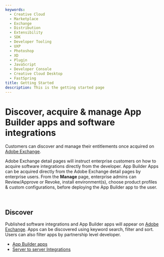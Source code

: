 ```yaml
---
keywords:
  - Creative Cloud
  - Marketplace
  - Exchange
  - Distribution
  - Extensibility
  - SDK
  - Developer Tooling
  - UXP
  - Photoshop
  - XD
  - Plugin
  - JavaScript
  - Developer Console
  - Creative Cloud Desktop
  - FastSpring
title: Getting Started
description: This is the getting started page
---
```


<HeroSimple slots="heading, text" background="rgb(141, 52, 78)"/>

# Discover, acquire & manage App Builder apps and software integrations

Customers can discover and manage their entitlements once acquired on [Adobe Exchange](https://exchange.adobe.com/apps/browse/ec).

Adobe Exchange detail pages will instruct enterprise customers on how to acquire software integrations directly from the developer. App Builder Apps can be acquired directly from the Adobe Exchange detail pages by enterprise users. From the **Manage** page, enterprise admins can Review/Approve or Revoke, install environment(s), choose product profiles & custom configurations, before deploying the App Builder app to the user.

<br/>

## Discover

Published software integrations and App Builder apps will appear on [Adobe Exchange](https://exchange.adobe.com/apps/browse/ec). Apps can be discovered using keyword search, filter and sort. Users can also filter apps by partnership level developer. 

* [App Builder apps](./discover/app-builder-discover.md)
* [Server to server Integrations](./discover/server-to-server-discover.md)


